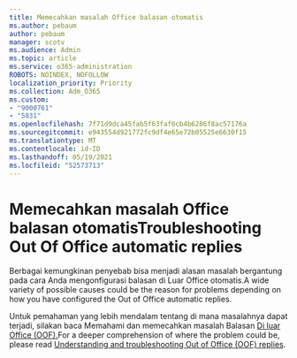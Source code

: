 ```yaml
---
title: Memecahkan masalah Office balasan otomatis
ms.author: pebaum
author: pebaum
manager: scotv
ms.audience: Admin
ms.topic: article
ms.service: o365-administration
ROBOTS: NOINDEX, NOFOLLOW
localization_priority: Priority
ms.collection: Adm_O365
ms.custom:
- "9000761"
- "5831"
ms.openlocfilehash: 7f71d9dca45fab5f63faf6cb4b6286f8ac57176a
ms.sourcegitcommit: e943554d921772fc9df4e65e72b05525e6630f15
ms.translationtype: MT
ms.contentlocale: id-ID
ms.lasthandoff: 05/19/2021
ms.locfileid: "52573713"
---
```

# <a name="troubleshooting-out-of-office-automatic-replies"></a><span data-ttu-id="fe635-102">Memecahkan masalah Office balasan otomatis</span><span class="sxs-lookup"><span data-stu-id="fe635-102">Troubleshooting Out Of Office automatic replies</span></span>

<span data-ttu-id="fe635-103">Berbagai kemungkinan penyebab bisa menjadi alasan masalah bergantung pada cara Anda mengonfigurasi balasan di Luar Office otomatis.</span><span class="sxs-lookup"><span data-stu-id="fe635-103">A wide variety of possible causes could be the reason for problems depending on how you have configured the Out of Office automatic replies.</span></span>

<span data-ttu-id="fe635-104">Untuk pemahaman yang lebih mendalam tentang di mana masalahnya dapat terjadi, silakan baca Memahami dan memecahkan masalah Balasan [Di luar Office (OOF).](/exchange/troubleshoot/email-delivery/understand-troubleshoot-oof-replies)</span><span class="sxs-lookup"><span data-stu-id="fe635-104">For a deeper comprehension of where the problem could be, please read  [Understanding and troubleshooting Out of Office (OOF) replies](/exchange/troubleshoot/email-delivery/understand-troubleshoot-oof-replies).</span></span>